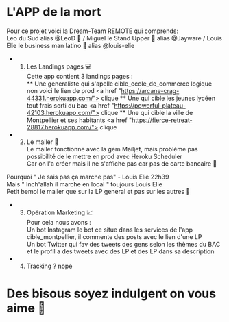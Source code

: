 # L'APP de la mort 
Pour ce projet voici la Dream-Team REMOTE qui comprends: </br>
Leo du Sud alias @LeoD 🍻 / Miguel le Stand Upper 🤣 alias @Jayware / Louis Elie le business man latino 🌮 alias @louis-elie</br>

* 1) Les Landings pages 💻 </br>
Cette app contient 3 landings pages :</br> 
** Une generaliste qui s'apelle cible_ecole_de_commerce logique non voici le lien de prod <a href "https://arcane-crag-44331.herokuapp.com/"> clique </a>
** Une qui cible les jeunes lycéen tout frais sorti du bac  <a href "https://powerful-plateau-42103.herokuapp.com/"> clique </a>
** Une qui cible la ville de Montpellier et ses habitants <a href "https://fierce-retreat-28817.herokuapp.com/"> clique </a>

* 2) Le mailer 📨</br>
Le mailer fonctionne avec la gem Mailjet, mais problème pas possibilité de le mettre en prod avec Heroku Scheduler </br>
Car on l'a créer mais il ne s'affiche pas car pas de carte bancaire 💸 </br>

Pourquoi " Je sais pas ça marche pas"  - Louis Elie 22h39 </br>
Mais " Inch'allah il marche en local " toujours Louis Elie </br>
Petit bemol le mailer que sur la LP general et pas sur les autres 🤕 </br>

* 3) Opération Marketing 📈</br>
Pour cela nous avons : </br>
Un bot Instagram le bot ce situe dans les services de l'app cible_montpellier, il commente des posts avec le lien d'une LP </br>
Un bot Twitter qui fav des tweets des gens selon les thèmes du BAC et le profil a des tweets avec des LP et des LP dans sa description </br>

* 4) Tracking ? nope


# Des bisous soyez indulgent on vous aime 💓
